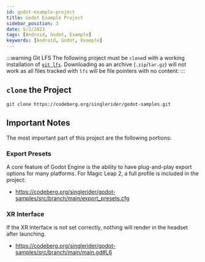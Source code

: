 ```yaml
---
id: godot-example-project
title: Godot Example Project
sidebar_position: 3
date: 5/2/2023
tags: [Android, Godot, Example]
keywords: [Android, Godot, Example]
---
```


:::warning Git LFS
The following project must be `clone`d with a working installation of [`git lfs`](https://git-lfs.com/). Downloading as an archive (`.zip`/`tar.gz`) will not work as all files tracked with `lfs` will be file pointers with no content:
:::

## `clone` the Project

```shell
git clone https://codeberg.org/singlerider/godot-samples.git
```

## Important Notes

The most important part of this project are the following portions:

### Export Presets

A core feature of Godot Engine is the ability to have plug-and-play export options for many platforms. For Magic Leap 2, a full profile is included in the project:

- <https://codeberg.org/singlerider/godot-samples/src/branch/main/export_presets.cfg>

### XR Interface

If the XR Interface is not set correctly, nothing will render in the headset after launching.

- <https://codeberg.org/singlerider/godot-samples/src/branch/main/main.gd#L6>
